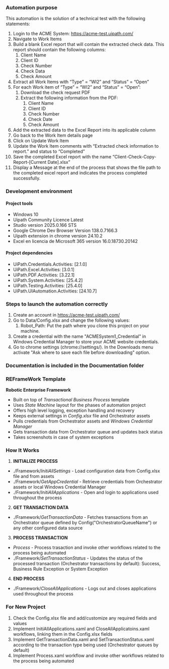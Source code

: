 ### Automation purpose ###
This automation is the solution of a technical test with the following statements:

1. Login to the ACME System: https://acme-test.uipath.com/
2. Navigate to Work Items
3. Build a blank Excel report that will contain the extracted check data. This report should contain the following columns:
   1. Client Name
   2. Client ID
   3. Check Number
   4. Check Data
   5. Check Amount
4. Extract all Work Items with “Type” = “WI2” and “Status” = “Open”
5. For each Work item of “Type” = “WI2” and “Status” = “Open”:
   1. Download the check request PDF
   2. Extract the following information from the PDF:
      1. Client Name
      2. Client ID
      3. Check Number
      4. Check Date
      5. Check Amount
  3. Add the extracted data to the Excel Report into its applicable column
  4. Go back to the Work Item details page
  5. Click on Update Work Item
  6. Update the Work Item comments with “Extracted check information to report.” and status to “Completed”
6. Save the completed Excel report with the name “Client-Check-Copy-Report-[Current Date].xlsx”
7. Display a Message at the end of the process that shows the file path to the completed excel report and indicates the process completed successfully.

### Development environment ###
#### Project tools ####
- Windows 10
- Uipath Community Licence Latest
- Studio version 2025.0.166 STS
- Google Chrome Dev Browser Version 138.0.7166.3
- Uipath extension in chrome version 24.10.2
- Excel en licencia de Microsoft 365 version 16.0.18730.20142
  
#### Project dependencies ####
- UiPath.Credentials.Activities: [2.1.0]
- UiPath.Excel.Activities: [3.0.1]
- UiPath.PDF.Activities: [3.22.1]
- UiPath.System.Activities: [25.4.2]
- UiPath.Testing.Activities: [25.4.0]
- UiPath.UIAutomation.Activities: [24.10.7]

### Steps to launch the automation correctly ###
1. Create an account in https://acme-test.uipath.com/
2. Go to Data/Config.xlsx and change the following values:
   1. Robot_Path: Put the path where you clone this project on your machine.
3. Create a credential with the name "ACMESystem1_Credential" in Windows Credential Manager to store your ACME website credentials.
4. Go to chrome settings (chrome://settings/). In the Downloads menu activate "Ask where to save each file before downloading" option.

### Documentation is included in the Documentation folder ###

### REFrameWork Template ###
**Robotic Enterprise Framework**

* Built on top of *Transactional Business Process* template
* Uses *State Machine* layout for the phases of automation project
* Offers high level logging, exception handling and recovery
* Keeps external settings in *Config.xlsx* file and Orchestrator assets
* Pulls credentials from Orchestrator assets and *Windows Credential Manager*
* Gets transaction data from Orchestrator queue and updates back status
* Takes screenshots in case of system exceptions


### How It Works ###

1. **INITIALIZE PROCESS**
 + ./Framework/*InitiAllSettings* - Load configuration data from Config.xlsx file and from assets
 + ./Framework/*GetAppCredential* - Retrieve credentials from Orchestrator assets or local Windows Credential Manager
 + ./Framework/*InitiAllApplications* - Open and login to applications used throughout the process

2. **GET TRANSACTION DATA**
 + ./Framework/*GetTransactionData* - Fetches transactions from an Orchestrator queue defined by Config("OrchestratorQueueName") or any other configured data source

3. **PROCESS TRANSACTION**
 + *Process* - Process trasaction and invoke other workflows related to the process being automated 
 + ./Framework/*SetTransactionStatus* - Updates the status of the processed transaction (Orchestrator transactions by default): Success, Business Rule Exception or System Exception

4. **END PROCESS**
 + ./Framework/*CloseAllApplications* - Logs out and closes applications used throughout the process


### For New Project ###

1. Check the Config.xlsx file and add/customize any required fields and values
2. Implement InitiAllApplications.xaml and CloseAllApplicatoins.xaml workflows, linking them in the Config.xlsx fields
3. Implement GetTransactionData.xaml and SetTransactionStatus.xaml according to the transaction type being used (Orchestrator queues by default)
4. Implement Process.xaml workflow and invoke other workflows related to the process being automated
